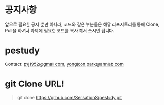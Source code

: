 # 공지사항
 앞으로 필요한 공지 뿐만 아니라, 코드와 같은 부분들은 해당 리포지토리를 통해 Clone, Pull을 하셔서 과제에 필요한 코드를 복사 해서 쓰시면 됩니다.

# pestudy
Contact:
pyj1952@gmail.com,
yongjoon.park@ahnlab.com

# git Clone URL!
> git clone https://github.com/SensationS/pestudy.git
